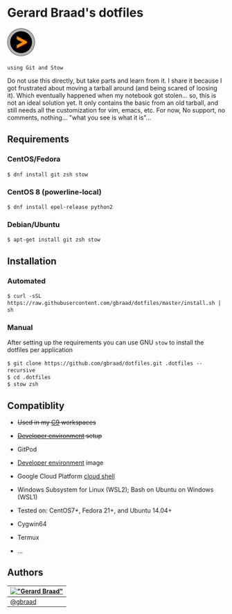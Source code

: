 Gerard Braad's dotfiles
=======================

[!["Prompt"](https://raw.githubusercontent.com/gbraad/assets/gh-pages/icons/prompt-icon-64.png)](http://github.com/gbraadnl)

  `using Git and Stow`


Do not use this directly, but take parts and learn from it. I share it because
I got frustrated about moving a tarball around (and being scared of loosing
it). Which eventually happened when my notebook got stolen... so, this is not
an ideal solution yet. It only contains the basic from an old tarball, and still
needs all the customization for vim, emacs, etc. For now, No support, no comments,
nothing... "what you see is what it is"...


Requirements
------------

### CentOS/Fedora

```
$ dnf install git zsh stow
```

### CentOS 8 (powerline-local)

```
$ dnf install epel-release python2
```

### Debian/Ubuntu

```
$ apt-get install git zsh stow
```


Installation
------------

### Automated

```
$ curl -sSL https://raw.githubusercontent.com/gbraad/dotfiles/master/install.sh | sh
```

### Manual 
After setting up the requirements you can use GNU `stow` to install the dotfiles per application

```
$ git clone https://github.com/gbraad/dotfiles.git .dotfiles --recursive
$ cd .dotfiles
$ stow zsh
```


Compatiblity
------------

  * ~~Used in my [C9](http://c9.io) workspaces~~
  * ~~[Developer environment](https://github.com/gbraad/devenv/) setup~~
  * GitPod
  * [Developer environment](https://hub.docker.com/r/gbraad/devenv) image
  * Google Cloud Platform [cloud shell](https://console.cloud.google.com)
  * Windows Subsystem for Linux (WSL2); Bash on Ubuntu on Windows (WSL1)
  * Tested on: CentOS7+, Fedora 21+, and Ubuntu 14.04+
  * Cygwin64
  * Termux

  * ...


Authors
-------

| [!["Gerard Braad"](http://gravatar.com/avatar/e466994eea3c2a1672564e45aca844d0.png?s=60)](http://gbraad.nl "Gerard Braad <me@gbraad.nl>") |
|---|
| [@gbraad](https://twitter.com/gbraad)  |
